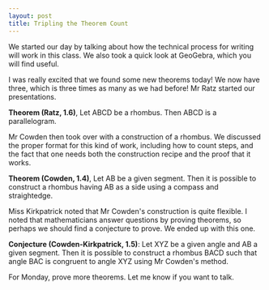```yaml
---
layout: post
title: Tripling the Theorem Count
---
```


We started our day by talking about how the technical process for writing will
work in this class. We also took a quick look at GeoGebra, which you will find
useful.

I was really excited that we found some new theorems today! We now have three,
which is three times as many as we had before! Mr Ratz started our presentations.

**Theorem (Ratz, 1.6)**, Let ABCD be a rhombus. Then ABCD is a parallelogram.

Mr Cowden then took over with a construction of a rhombus. We discussed the
proper format for this kind of work, including how to count steps, and the fact
that one needs both the construction recipe and the proof that it works.

**Theorem (Cowden, 1.4)**, Let AB be a given segment. Then it is possible to
construct a rhombus having AB as a side using a compass and straightedge.

Miss Kirkpatrick noted that Mr Cowden's construction is quite flexible. I noted
that mathematicians answer questions by proving theorems, so perhaps we should
find a conjecture to prove. We ended up with this one.

**Conjecture (Cowden-Kirkpatrick, 1.5)**: Let XYZ be a given angle and AB a given
segment. Then it is possible to construct a rhombus BACD such that angle BAC is
congruent to angle XYZ using Mr Cowden's method.

For Monday, prove more theorems. Let me know if you want to talk.

